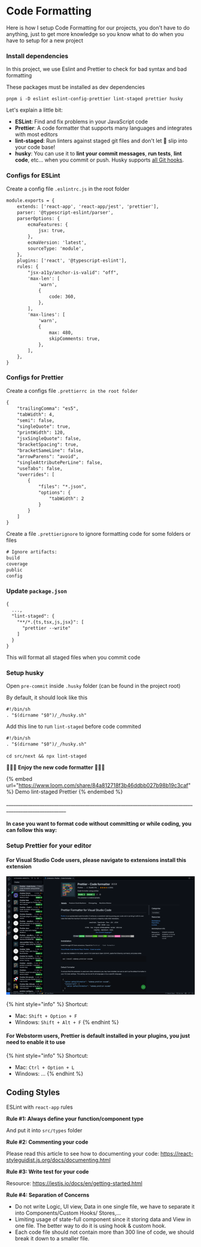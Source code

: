# Code Formatting

Here is how I setup Code Formatting for our projects, you don't have to do anything, just to get more knowledge so you know what to do when you have to setup for a new project

### Install dependencies

In this project, we use Eslint and Prettier to check for bad syntax and bad formatting

These packages must be installed as dev dependencies

```
pnpm i -D eslint eslint-config-prettier lint-staged prettier husky
```

Let's explain a little bit:

* **ESLint**: Find and fix problems in your JavaScript code
* **Prettier**: A code formatter that supports many languages and integrates with most editors
* **lint-staged**: Run linters against staged git files and don't let 💩 slip into your code base!
* **husky**: You can use it to **lint your commit messages**, **run tests**, **lint code**, etc... when you commit or push. Husky supports [all Git hooks](https://git-scm.com/docs/githooks).

### Configs for ESLint

Create a config file `.eslintrc.js` in the root folder

```
module.exports = {
    extends: ['react-app', 'react-app/jest', 'prettier'],
    parser: '@typescript-eslint/parser',
    parserOptions: {
        ecmaFeatures: {
            jsx: true,
        },
        ecmaVersion: 'latest',
        sourceType: 'module',
    },
    plugins: ['react', '@typescript-eslint'],
    rules: {
        "jsx-a11y/anchor-is-valid": "off",
        'max-len': [
            'warn',
            {
                code: 360,
            },
        ],
        'max-lines': [
            'warn',
            {
                max: 480,
                skipComments: true,
            },
        ],
    },
}

```

### Configs for Prettier

Create a configs file `.prettierrc in the root folder`

```
{
    "trailingComma": "es5",
    "tabWidth": 4,
    "semi": false,
    "singleQuote": true,
    "printWidth": 120,
    "jsxSingleQuote": false,
    "bracketSpacing": true,
    "bracketSameLine": false,
    "arrowParens": "avoid",
    "singleAttributePerLine": false,
    "useTabs": false,
    "overrides": [
        {
            "files": "*.json",
            "options": {
                "tabWidth": 2
            }
        }
    ]
}
```

Create a file `.prettierignore` to ignore formatting code for some folders or files

```
# Ignore artifacts:
build
coverage
public
config
```

### Update `package.json`

```
{
  ...,
  "lint-staged": {
    "**/*.{ts,tsx,js,jsx}": [
      "prettier --write"
    ]
  }
}
```

This will format all staged files when you commit code

### Setup husky

Open `pre-commit` inside `.husky` folder (can be found in the project root)

By default, it should look like this

```
#!/bin/sh
. "$(dirname "$0")/_/husky.sh"

```

Add this line to run `lint-staged` before code commited

```
#!/bin/sh
. "$(dirname "$0")/_/husky.sh"

cd src/next && npx lint-staged
```

:tada::tada::tada: **Enjoy the new code formatter** :tada::tada::tada:

{% embed url="https://www.loom.com/share/84a812718f3b46ddbb027b98b19c3caf" %}
Demo lint-staged Prettier
{% endembed %}

\_\_\_\_\_\_\_\_\_\_\_\_\_\_\_\_\_\_\_\_\_\_\_\_\_\_\_\_\_\_\_\_\_\_\_\_\_\_\_\_\_\_\_\_\_\_\_\_\_\_\_\_\_\_\_\_\_\_\_\_\_\_\_\_\_\_\_\_\_\_\_\_\_\_\_\_\_\_\_\_\_\_\_\_\_\_\_\_\_\_\_\_\_\_\_\_\_\_\_\_\_\_\_

#### In case you want to format code without committing or while coding, you can follow this way:

### Setup Prettier for your editor

#### For Visual Studio Code users, please navigate to extensions install this extension

![](<../../.gitbook/assets/image (1).png>)

{% hint style="info" %}
Shortcut:

* Mac: `Shift + Option + F`
* Windows: `Shift + Alt + F`
{% endhint %}

#### For Webstorm users, Prettier is default installed in your plugins, you just need to enable it to use

{% hint style="info" %}
Shortcut:

* Mac: `Ctrl + Option + L`
* Windows: ...
{% endhint %}

## **Coding Styles**

ESLint with `react-app` rules

**Rule #1: Always define your function/component type**

And put it into `src/types` folder

**Rule #2: Commenting your code**

Please read this article to see how to documenting your code: https://react-styleguidist.js.org/docs/documenting.html

**Rule #3: Write test for your code**

Resource: https://jestjs.io/docs/en/getting-started.html

**Rule #4: Separation of Concerns**

* Do not write Logic, UI view, Data in one single file, we have to separate it into Components/Custom Hooks/ Stores,...
* Limiting usage of state-full component since it storing data and View in one file. The better way to do it is using hook & custom hook.
* Each code file should not contain more than 300 line of code, we should break it down to a smaller file.
